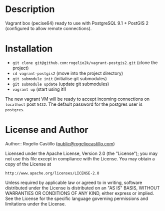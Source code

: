 Description
===========

Vagrant box (pecise64) ready to use with PostgreSQL 9.1 + PostGIS 2 (configured to allow remote connections).


Installation
============

* `git clone git@github.com:rogelio2k/vagrant-postgis2.git` (clone the project)
* `cd vagrant-postgis2` (move into the project directory)
* `git submodule init` (initialise git submodules)
* `git submodule update` (update git submodules)
* `vagrant up` (start using it!)

The new vagrant VM will be ready to accept incoming connections on `localhost` post `5432`. The default password for the postgres user is `postgres`.


License and Author
==================

Author:: Rogelio Castillo (<public@rogeliocastillo.com>)

Licensed under the Apache License, Version 2.0 (the "License");
you may not use this file except in compliance with the License.
You may obtain a copy of the License at

    http://www.apache.org/licenses/LICENSE-2.0

Unless required by applicable law or agreed to in writing, software
distributed under the License is distributed on an "AS IS" BASIS,
WITHOUT WARRANTIES OR CONDITIONS OF ANY KIND, either express or implied.
See the License for the specific language governing permissions and
limitations under the License.
